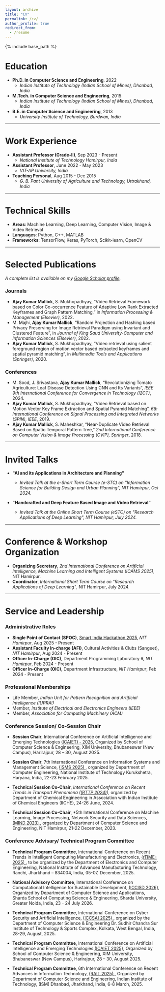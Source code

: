 ```yaml
---
layout: archive
title: "CV"
permalink: /cv/
author_profile: true
redirect_from:
  - /resume
---
```


{% include base_path %}

Education
======
* **Ph.D. in Computer Science and Engineering**, 2022
    * *Indian Institute of Technology (Indian School of Mines), Dhanbad, India*
* **M.Tech. in Computer Science and Engineering**, 2015
    * *Indian Institute of Technology (Indian School of Mines), Dhanbad, India*
* **B.E. in Computer Science and Engineering**, 2013
    * *University Institute of Technology, Burdwan, India*

---

Work Experience
======
* **Assistant Professor (Grade-II)**, Sep 2023 - Present
    * *National Institute of Technology Hamirpur, India*
* **Assistant Professor**, June 2022 - May 2023
    * *VIT-AP University, India*
* **Teaching Personal**, Aug 2015 - Dec 2015
    * *G. B. Pant University of Agriculture and Technology, Uttrakhand, India*

---

Technical Skills
======
* **Areas**: Machine Learning, Deep Learning, Computer Vision, Image & Video Retrieval
* **Languages**: Python, C++, MATLAB
* **Frameworks**: TensorFlow, Keras, PyTorch, Scikit-learn, OpenCV

---

Selected Publications
======
*A complete list is available on my [Google Scholar profile](https://scholar.google.com/citations?user=tNA_6VYAAAAJ&hl=en&oi=ao).*

### Journals
* **Ajay Kumar Mallick**, S. Mukhopadhyay, ”Video Retrieval Framework based on Color Co-occurrence Feature of Adaptive Low Rank Extracted Keyframes and Graph Pattern Matching,” in *Information Processing & Management (Elsevier)*, 2022.
* M. Majhi, **Ajay Kumar Mallick**, ”Random Projection and Hashing based Privacy Preserving for Image Retrieval Paradigm using Invariant and Clustered Feature”, in *Journal of King Saud University-Computer and Information Sciences (Elsevier)*, 2022.
* **Ajay Kumar Mallick**, S. Mukhopadhyay, ”Video retrieval using salient foreground region of motion vector based extracted keyframes and spatial pyramid matching”, in *Multimedia Tools and Applications (Springer)*, 2020.

### Conferences
* M. Sood, J. Srivastava, **Ajay Kumar Mallick**, “Revolutionizing Tomato Agriculture: Leaf Disease Detection Using CNN and Its Variants”, *IEEE 9th International Conference for Convergence in Technology (I2CT)*, 2024.
* **Ajay Kumar Mallick**, S. Mukhopadhyay, “Video Retrieval based on Motion Vector Key Frame Extraction and Spatial Pyramid Matching”, *6th International Conference on Signal Processing and Integrated Networks (SPIN), IEEE*, 2019.
* **Ajay Kumar Mallick**, S. Maheshkar, “Near-Duplicate Video Retrieval Based on Spatio Temporal Pattern Tree,” *2nd International Conference on Computer Vision & Image Processing (CVIP), Springer*, 2018.

---

Invited Talks
======
* **"AI and its Applications in Architecture and Planning"**
    * *Invited Talk at the e-Short Term Course (e-STC) on "Information Science for Building Design and Urban Planning", NIT Hamirpur, Oct 2024.*

* **"Handcrafted and Deep Feature Based Image and Video Retrieval"**
    * *Invited Talk at the Online Short Term Course (eSTC) on "Research Applications of Deep Learning", NIT Hamirpur, July 2024.*


---

Conference & Workshop Organization
======
* **Organizing Secretary**, *2nd International Conference on Artificial Intelligence, Machine Learning and Intelligent Systems (ICAMS 2025)*, NIT Hamirpur.
* **Coordinator**, *International Short Term Course on "Research Applications of Deep Learning"*, NIT Hamirpur, July 2024.


---

Service and Leadership
======
### Administrative Roles
* **Single Point of Contact (SPOC)**, <a href="https://www.sih.gov.in/">Smart India Hackathon 2025</a>, *NIT Hamirpur*, Aug 2025 - Present
* **Assistant Faculty In-charge (AFI)**, Cultural Activities & Clubs (Sangeet), *NIT Hamirpur*, Aug 2024 - Present
* **Officer In-Charge (OIC)**, Department Programming Laboratory 6, *NIT Hamirpur*, Feb 2024 - Present
* **Officer In-Charge (OIC)**, Department Infrastructure, *NIT Hamirpur*, Feb 2024 - Present
  
### Professional Memberships
* Life Member, *Indian Unit for Pattern Recognition and Artificial Intelligence (IUPRAI)*
* Member, *Institute of Electrical and Electronics Engineers (IEEE)*
* Member, *Association for Computing Machinery (ACM)*
  
### Conference Session/ Co-Session Chair

* **Session Chair**, International Conference on Artificial Intelligence and Emerging Technologies <a href="https://icaiet.co.in/committee">(ICAIET) - 2025</a>, Organized by  School of Computer Science & Engineering, XIM University, Bhubaneswar (New Campus), Harirajpur,  28 – 30, August 2025.

* **Session Chair**, 7th International Conference on Information Systems and Management Science, <a href="https://isms2024.iaasse.org/index.html">(ISMS 2025) </a>,  organized by Department of Computer Engineering, National Institute of Technology Kurukshetra, Haryana, India, 22-23 February 2025.

* **Technical Session Co-Chair**, *International Conference on Recent Trends in Transport Phenomena (<a href="https://rttp2024.nith.ac.in/">(RTTP 2024)</a>)*, organized by Department of Chemical Engineering in Association with Indian Institute of Chemical Engineers (IICHE), 24-26 June, 2024.

* **Technical Session Co-Chair**, *5th International Conference on Machine Learning, Image Processing, Network Security and Data Sciences, <a href="https://mind2023.nith.ac.in/">(MIND 2023) </a>, organized by Department of Computer Science and Engineering, NIT Hamirpur, 21-22 December, 2023.

### Conference Advisary/ Technical Program Committee
* **Technical Program Committee**, International Conference on Recent Trends in Intelligent Computing Manufacturing and Electronics, <a href="https://rtime2025.netlify.app/">(rTIME-2025) </a>, to be organized by the Department of Electronics and Computer Engineering, National Institute of Advanced Manufacturing Technology, Ranchi, Jharkhand – 834004, India, 05-07, December, 2025.

* **National Advisory Committee**, International Conference on Computational Intelligence for Sustainable Development, <a href="https://www.iccisd.com/commitee">(ICCISD 2026)</a>, Organized by Department of Computer Science and Applications, Sharda School of Computing Science & Engineering, Sharda University, Greater Noida, India, 23 - 24 July 2026.
  
* **Technical Program Committee**, International Conference on Cyber Security and Artificial Intelligence, <a href="https://iccsai.org/">(ICCSAI 2025) </a>, organized by the Department of Computer Science & Engineering Dr. Sudhir Chandra Sur Institute of Technology & Sports Complex, Kolkata, West Bengal, India, 28-29, August, 2025.
  
* **Technical Program Committee**, International Conference on Artificial Intelligence and Emerging Technologies <a href="https://icaiet.co.in/committee">(ICAIET 2025)</a>, Organized by  School of Computer Science & Engineering, XIM University, Bhubaneswar (New Campus), Harirajpur,  28 – 30, August 2025.

* **Technical Program Committee**, 6th International Conference on Recent Advances in Information Technology, <a href="https://people.iitism.ac.in/~rait/tpc.html">(RAIT 2025) </a>, Organized by Department of Computer Science and Engineering, Indian Institute of Technology, (ISM) Dhanbad,  Jharkhand, India,  6-8  March, 2025.





